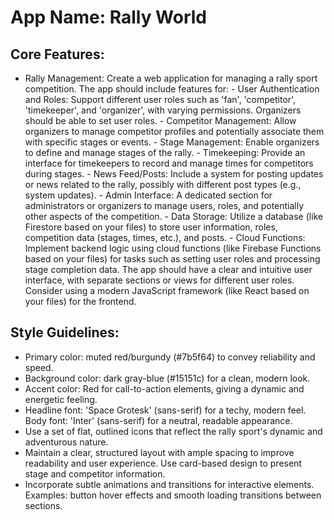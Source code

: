 # **App Name**: Rally World

## Core Features:

- Rally Management: Create a web application for managing a rally sport competition. The app should include features for: - User Authentication and Roles: Support different user roles such as 'fan', 'competitor', 'timekeeper', and 'organizer', with varying permissions. Organizers should be able to set user roles. - Competitor Management: Allow organizers to manage competitor profiles and potentially associate them with specific stages or events. - Stage Management: Enable organizers to define and manage stages of the rally. - Timekeeping: Provide an interface for timekeepers to record and manage times for competitors during stages. - News Feed/Posts: Include a system for posting updates or news related to the rally, possibly with different post types (e.g., system updates). - Admin Interface: A dedicated section for administrators or organizers to manage users, roles, and potentially other aspects of the competition. - Data Storage: Utilize a database (like Firestore based on your files) to store user information, roles, competition data (stages, times, etc.), and posts. - Cloud Functions: Implement backend logic using cloud functions (like Firebase Functions based on your files) for tasks such as setting user roles and processing stage completion data. The app should have a clear and intuitive user interface, with separate sections or views for different user roles. Consider using a modern JavaScript framework (like React based on your files) for the frontend.

## Style Guidelines:

- Primary color: muted red/burgundy (#7b5f64) to convey reliability and speed.
- Background color: dark gray-blue (#15151c) for a clean, modern look.
- Accent color: Red for call-to-action elements, giving a dynamic and energetic feeling.
- Headline font: 'Space Grotesk' (sans-serif) for a techy, modern feel. Body font: 'Inter' (sans-serif) for a neutral, readable appearance.
- Use a set of flat, outlined icons that reflect the rally sport's dynamic and adventurous nature.
- Maintain a clear, structured layout with ample spacing to improve readability and user experience. Use card-based design to present stage and competitor information.
- Incorporate subtle animations and transitions for interactive elements. Examples: button hover effects and smooth loading transitions between sections.